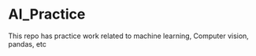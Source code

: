 # AI_Practice
This repo has practice work related to machine learning, Computer vision, pandas, etc
